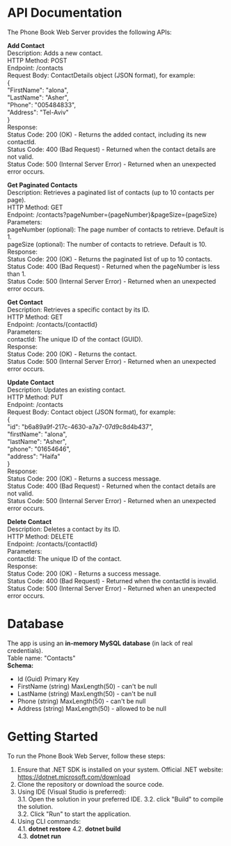 # API Documentation  
The Phone Book Web Server provides the following APIs:  

__Add Contact__  
Description: Adds a new contact.  
HTTP Method: POST  
Endpoint: /contacts  
Request Body: ContactDetails object (JSON format), for example:   
{  
    "FirstName": "alona",  
    "LastName": "Asher",  
    "Phone": "005484833",  
    "Address": "Tel-Aviv"  
}  
Response:  
Status Code: 200 (OK) - Returns the added contact, including its new contactId.  
Status Code: 400 (Bad Request) - Returned when the contact details are not valid.  
Status Code: 500 (Internal Server Error) - Returned when an unexpected error occurs.  

__Get Paginated Contacts__  
Description: Retrieves a paginated list of contacts (up to 10 contacts per page).  
HTTP Method: GET  
Endpoint: /contacts?pageNumber={pageNumber}&pageSize={pageSize}  
Parameters:  
pageNumber (optional): The page number of contacts to retrieve. Default is 1.  
pageSize (optional): The number of contacts to retrieve. Default is 10.   
Response:  
Status Code: 200 (OK) - Returns the paginated list of up to 10 contacts.  
Status Code: 400 (Bad Request) - Returned when the pageNumber is less than 1.  
Status Code: 500 (Internal Server Error) - Returned when an unexpected error occurs.  

__Get Contact__  
Description: Retrieves a specific contact by its ID.  
HTTP Method: GET  
Endpoint: /contacts/{contactId}  
Parameters:  
contactId: The unique ID of the contact (GUID).  
Response:  
Status Code: 200 (OK) - Returns the contact.  
Status Code: 500 (Internal Server Error) - Returned when an unexpected error occurs.  

__Update Contact__  
Description: Updates an existing contact.  
HTTP Method: PUT  
Endpoint: /contacts  
Request Body: Contact object (JSON format), for example:   
{  
    "id": "b6a89a9f-217c-4630-a7a7-07d9c8d4b437",  
    "firstName": "alona",  
    "lastName": "Asher",  
    "phone": "01654646",  
    "address": "Haifa"  
}  
Response:  
Status Code: 200 (OK) - Returns a success message.  
Status Code: 400 (Bad Request) - Returned when the contact details are not valid.  
Status Code: 500 (Internal Server Error) - Returned when an unexpected error occurs.   

__Delete Contact__  
Description: Deletes a contact by its ID.  
HTTP Method: DELETE  
Endpoint: /contacts/{contactId}  
Parameters:  
contactId: The unique ID of the contact.  
Response:  
Status Code: 200 (OK) - Returns a success message.  
Status Code: 400 (Bad Request) - Returned when the contactId is invalid.  
Status Code: 500 (Internal Server Error) - Returned when an unexpected error occurs.  

# Database 
The app is using an __in-memory MySQL database__ (in lack of real credentials).   
Table name: "Contacts"  
__Schema:__
- Id (Guid) Primary Key
- FirstName (string) MaxLength(50) - can't be null
- LastName (string) MaxLength(50) - can't be null
- Phone (string) MaxLength(50) - can't be null
- Address (string) MaxLength(50) - allowed to be null

# Getting Started
To run the Phone Book Web Server, follow these steps:
1. Ensure that .NET SDK is installed on your system. Official .NET website: https://dotnet.microsoft.com/download
2. Clone the repository or download the source code.
3. Using IDE (Visual Studio is preferred):  
3.1. Open the solution in your preferred IDE. 
3.2. click "Build" to compile the solution.  
3.2. Click "Run" to start the application.  
4. Using CLI commands:  
4.1. __dotnet restore__ 
4.2. __dotnet build__  
4.3. __dotnet run__  
